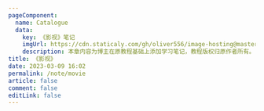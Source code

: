 ```yaml
---
pageComponent:
  name: Catalogue
  data:
    key: 《影视》笔记
    imgUrl: https://cdn.staticaly.com/gh/oliver556/image-hosting@master/20221030/nas_10-30_01.3pyvqthj5gc0.webp
    description: 本章内容为博主在原教程基础上添加学习笔记，教程版权归原作者所有。
title: 《影视》
date: 2023-03-09 16:02
permalink: /note/movie
article: false
comment: false
editLink: false
---
```

